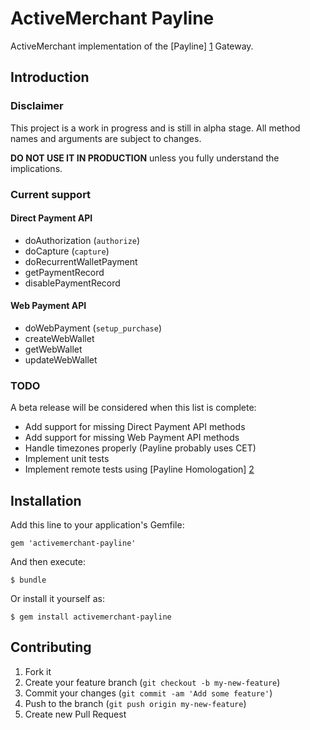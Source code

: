 # ActiveMerchant Payline

ActiveMerchant implementation of the [Payline] [1] Gateway.

## Introduction

### Disclaimer

This project is a work in progress and is still in alpha stage.
All method names and arguments are subject to changes.

**DO NOT USE IT IN PRODUCTION** unless you fully understand the implications.

### Current support

#### Direct Payment API

* doAuthorization (`authorize`)
* doCapture (`capture`)
* doRecurrentWalletPayment
* getPaymentRecord
* disablePaymentRecord

#### Web Payment API

* doWebPayment (`setup_purchase`)
* createWebWallet
* getWebWallet
* updateWebWallet

### TODO

A beta release will be considered when this list is complete:

* Add support for missing Direct Payment API methods
* Add support for missing Web Payment API methods
* Handle timezones properly (Payline probably uses CET)
* Implement unit tests
* Implement remote tests using [Payline Homologation] [2]

## Installation

Add this line to your application's Gemfile:

    gem 'activemerchant-payline'

And then execute:

    $ bundle

Or install it yourself as:

    $ gem install activemerchant-payline

## Contributing

1. Fork it
2. Create your feature branch (`git checkout -b my-new-feature`)
3. Commit your changes (`git commit -am 'Add some feature'`)
4. Push to the branch (`git push origin my-new-feature`)
5. Create new Pull Request

[1]: http://www.payline.com/
[2]: https://homologation-admin.payline.com/
